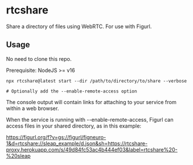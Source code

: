 # rtcshare

Share a directory of files using WebRTC. For use with Figurl.

## Usage

No need to clone this repo.

Prerequisite: NodeJS >= v16

```
npx rtcshare@latest start --dir /path/to/directory/to/share --verbose

# Optionally add the --enable-remote-access option
```

The console output will contain links for attaching to your service from within a web browser.

When the service is running with --enable-remote-access, Figurl can access files in your shared directory, as in this example:

https://figurl.org/f?v=gs://figurl/figneuro-1&d=rtcshare://sleap_example/d.json&sh=https://rtcshare-proxy.herokuapp.com/s/49d84fc53ac4b444ef03&label=rtcshare%20-%20sleap
